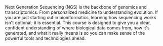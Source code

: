 Next Generation Sequencing (NGS) is the backbone of genomics and transcriptomics. From personalized medicine to understanding evolution. If you are just starting out in bioinformatics, learning how sequencing works isn't optional; it is essential. This course is designed to give you a clear, confident understanding of where biological data comes from, how it's generated, and what it really means is so you can make sense of the powerful tools and technologies ahead.
